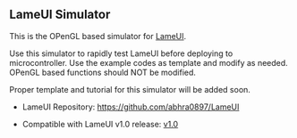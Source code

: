 ## LameUI Simulator

This is the OPenGL based simulator for [LameUI](https://github.com/abhra0897/LameUI).

Use this simulator to rapidly test LameUI before deploying to microcontroller. Use the example codes as template and modify as needed. OPenGL based functions should NOT be modified.

Proper template and tutorial for this simulator will be added soon.

- LameUI Repository: https://github.com/abhra0897/LameUI

- Compatible with LameUI v1.0 release: [v1.0](https://github.com/abhra0897/LameUI/releases/tag/v1.0-stable)

